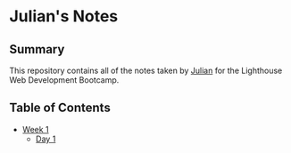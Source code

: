 # Julian's Notes
## Summary
This repository contains all of the notes taken by [Julian](https://github.com/julimancan) for the Lighthouse Web Development Bootcamp.
## Table of Contents
* [Week 1](/Week_1)
  * [Day 1](/Week_1/Day_1)